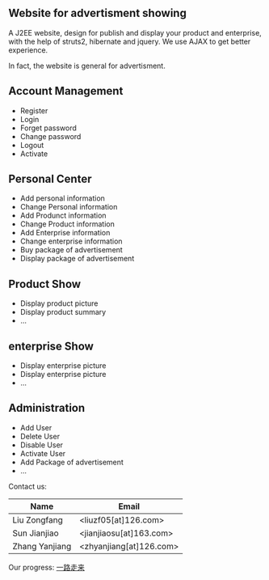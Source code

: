 Website for advertisment showing
---

A J2EE website, design for publish and display your product and enterprise,  with the help of struts2, hibernate and jquery. We use AJAX to get better experience.  

In fact, the website is general for advertisment.

## Account Management
* Register
* Login
* Forget password
* Change password
* Logout
* Activate

## Personal Center
* Add personal information
* Change Personal information
* Add Produnct information
* Change Product information
* Add Enterprise information
* Change enterprise information
* Buy package of advertisement 
* Display package of advertisement 

## Product Show 
* Display product picture
* Display product summary
* ...

## enterprise Show  
* Display enterprise picture
* Display enterprise picture 
* ...

## Administration
* Add User
* Delete User
* Disable User
* Activate User
* Add Package of advertisement
* ...

Contact us:  

| Name           | Email                 |
| -------------- | --------------------- |
| Liu Zongfang   | <liuzf05[at]126.com>     |
| Sun Jianjiao   | <jianjiaosu[at]163.com> |
| Zhang Yanjiang | <zhyanjiang[at]126.com>  |

Our progress: [一路走来](https://github.com/unanao/name_card/wiki/%E4%B8%80%E8%B7%AF%E8%B5%B0%E6%9D%A5)

